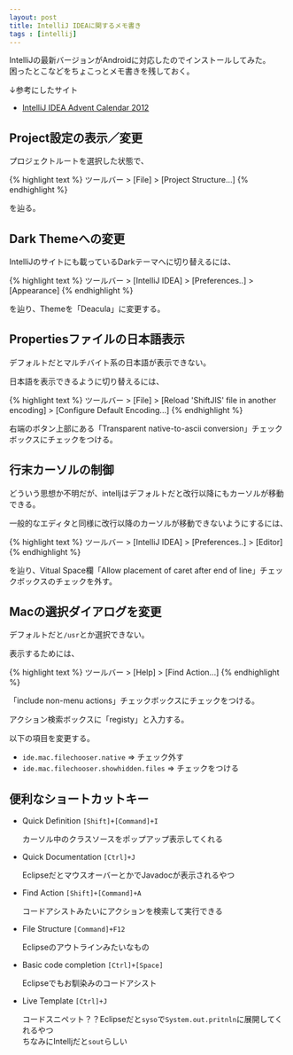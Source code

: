 ```yaml
---
layout: post
title: IntelliJ IDEAに関するメモ書き
tags : [intellij]
---
```


IntelliJの最新バージョンがAndroidに対応したのでインストールしてみた。  
困ったとこなどをちょこっとメモ書きを残しておく。

↓参考にしたサイト

* [IntelliJ IDEA Advent Calendar 2012](http://masanobuimai.hatenablog.jp/entry/20121225/1356362339)


## Project設定の表示／変更

プロジェクトルートを選択した状態で、

{% highlight text %}
ツールバー > [File] > [Project Structure...]
{% endhighlight %}

を辿る。

## Dark Themeへの変更

IntelliJのサイトにも載っているDarkテーマへに切り替えるには、

{% highlight text %}
ツールバー > [IntelliJ IDEA] > [Preferences..] > [Appearance]
{% endhighlight %}

を辿り、Themeを「Deacula」に変更する。

## Propertiesファイルの日本語表示

デフォルトだとマルチバイト系の日本語が表示できない。

日本語を表示できるように切り替えるには、

{% highlight text %}
ツールバー > [File] > [Reload 'ShiftJIS' file in another encoding] > [Configure Default Encoding...]
{% endhighlight %}

右端のボタン上部にある「Transparent native-to-ascii conversion」チェックボックスにチェックをつける。

## 行末カーソルの制御

どういう思想か不明だが、intelljはデフォルトだと改行以降にもカーソルが移動できる。

一般的なエディタと同様に改行以降のカーソルが移動できないようにするには、

{% highlight text %}
ツールバー > [IntelliJ IDEA] > [Preferences..] > [Editor]
{% endhighlight %}

を辿り、Vitual Space欄「Allow placement of caret after end of line」チェックボックスのチェックを外す。

## Macの選択ダイアログを変更

デフォルトだと`/usr`とか選択できない。

表示するためには、

{% highlight text %}
ツールバー > [Help] > [Find Action...]
{% endhighlight %}

「include non-menu actions」チェックボックスにチェックをつける。

アクション検索ボックスに「registy」と入力する。

以下の項目を変更する。

* `ide.mac.filechooser.native` ⇒ チェック外す
* `ide.mac.filechooser.showhidden.files` ⇒ チェックをつける

## 便利なショートカットキー

* Quick Definition `[Shift]+[Command]+I`

	カーソル中のクラスソースをポップアップ表示してくれる

* Quick Documentation `[Ctrl]+J`

	EclipseだとマウスオーバーとかでJavadocが表示されるやつ

* Find Action `[Shift]+[Command]+A`

	コードアシストみたいにアクションを検索して実行できる

* File Structure `[Command]+F12`

	Eclipseのアウトラインみたいなもの

* Basic code completion `[Ctrl]+[Space]`

	Eclipseでもお馴染みのコードアシスト

* Live Template `[Ctrl]+J`

	コードスニペット？？Eclipseだと`syso`で`System.out.pritnln`に展開してくれるやつ  
	ちなみにIntelljだと`sout`らしい
